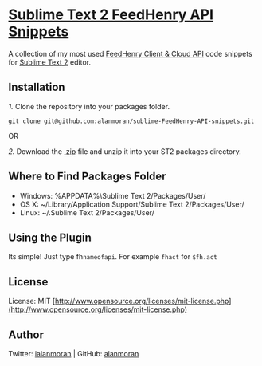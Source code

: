 [Sublime Text 2 FeedHenry API Snippets](https://github.com/alanmoran/sublime-FeedHenry-API-snippets)
========================================

A collection of my most used [FeedHenry Client & Cloud API](http://docs.feedhenry.com/v2/index.html) code snippets for [Sublime Text 2](http://www.sublimetext.com/2) editor.

## Installation
*1.*  Clone the repository into your packages folder.

    git clone git@github.com:alanmoran/sublime-FeedHenry-API-snippets.git
OR

*2.*  Download the [.zip](https://github.com/alanmoran/sublime-FeedHenry-API-snippets/archive/master.zip) file and unzip it into your ST2 packages directory.

## Where to Find Packages Folder
* Windows: %APPDATA%\Sublime Text 2/Packages/User/
* OS X: ~/Library/Application Support/Sublime Text 2/Packages/User/
* Linux: ~/.Sublime Text 2/Packages/User/

## Using the Plugin
Its simple! Just type fh`nameofapi`. For example `fhact` for `$fh.act`

## License
License: MIT [http://www.opensource.org/licenses/mit-license.php](http://www.opensource.org/licenses/mit-license.php)

## Author
Twitter: [ialanmoran](https://twitter.com/ialanmoran) | GitHub: [alanmoran](https://github.com/alanmoran)

